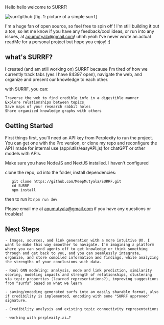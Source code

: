 Hello hello welcome to SURRF!

![surrfgithub](https://github.com/user-attachments/assets/01941dc8-3e3f-4e6b-b6ab-b17513a482f8)
[fig. 1: picture of a simple surrf] 

I'm a huge fan of open source, so feel free to spin off ! I'm still building it out a ton, so let me know if you have any feedback/cool ideas, or run into any issues, at apumutyala@gmail.com!
uhhh yeah I've never wrote an actual readMe for a personal project but hope you enjoy! :)

## what's SURRF?
I created (and am still working on) SURRF because I'm tired of how we currently track tabs (yes I have 84397 open), navigate the web, and organize and present our knowledge to each other.

with SURRF, you can:
```
Traverse the web to find credible info in a digestible manner
Explore relationships between topics
Save maps of your research rabbit holes
Share organized knowledge graphs with others
```

## Getting Started

First things first, you'll need an API key from Perplexity to run the project. You can get one with the Pro version, or clone my repo and reconfigure the API I made for internal use (app/utils/easyAPI.js) for chatGPT or other models with APIs.

Make sure you have NodeJS and NextJS installed. I haven't configured

clone the repo, cd into the folder, install dependencies:
```
   git clone https://github.com/MeepMutyala/SURRF.git 
   cd SURRF
   npm install
```

then to run it:
```npm run dev```

Please email me at apumutyala@gmail.com if you have any questions or troubles!

## Next Steps
```
- Images, sources, and link generation with a more intuitive UX. I want to make this way smoother to navigate. I'm imagining a platform where you can send agents off to get knowledge or think something through and get back to you, and you can seamlessly integrate, organize, and store compiled information and findings, while analyzing the strengths of your conclusions with data.

- Real GNN modeling: analysis, node and link prediction, similarity scoring, modeling impacts and strength of relationships, clustering via topic properties (learned representations?), improving suggestions from “surfs” based on what we learn

- saving/encoding generated surfs into an easily sharable format, also if credibility is implemented, encoding with some "SURRF approved" signature.

- Credibility analysis and existing topic connectivity representations

- working with perplexity.ai…?
```
